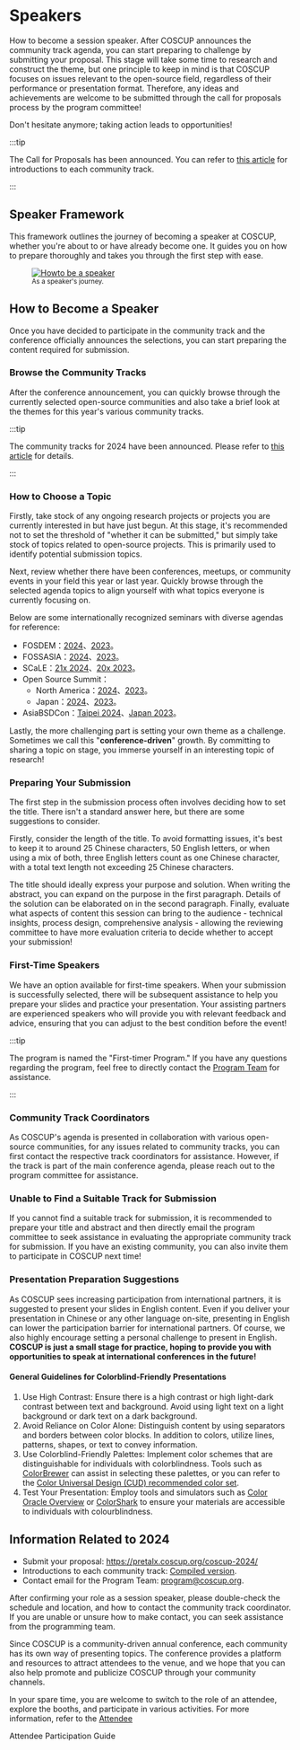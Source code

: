 <script setup lang="ts">
import Actions from '#components/Actions.vue'

const voteList = [
  {href: 'https://pretalx.coscup.org/coscup-2024/', display: 'Submit your proposals'},
  {href: 'https://volunteer.coscup.org/docs/en/about_coscup/how_to_participate/2024_cfp/', display: 'Tracks Introduction'}
]

</script>

# Speakers

How to become a session speaker. After COSCUP announces the community track agenda, you can start preparing to challenge by submitting your proposal. This stage will take some time to research and construct the theme, but one principle to keep in mind is that COSCUP focuses on issues relevant to the open-source field, regardless of their performance or presentation format. Therefore, any ideas and achievements are welcome to be submitted through the call for proposals process by the program committee!

Don't hesitate anymore; taking action leads to opportunities!

:::tip

The Call for Proposals has been announced. You can refer to [this article](https://volunteer.coscup.org/docs/en/about_coscup/how_to_participate/2024_cfp/) for introductions to each community track.

:::

<Actions :actionsList="voteList" />

## Speaker Framework

This framework outlines the journey of becoming a speaker at COSCUP, whether you're about to or have already become one. It guides you on how to prepare thoroughly and takes you through the first step with ease.

<figure markdown>
  <a href="https://volunteer.coscup.org/doc/docs_coscup_howto_speaker.svg">
    <img alt="Howto be a speaker" src="https://volunteer.coscup.org/doc/docs_coscup_howto_speaker.svg">
  </a>
  <figcaption><small>As a speaker's journey.</small></figcaption>
</figure>

## How to Become a Speaker

Once you have decided to participate in the community track and the conference officially announces the selections, you can start preparing the content required for submission.

### Browse the Community Tracks

After the conference announcement, you can quickly browse through the currently selected open-source communities and also take a brief look at the themes for this year's various community tracks.

:::tip

The community tracks for 2024 have been announced. Please refer to [this article](https://volunteer.coscup.org/docs/en/about_coscup/how_to_participate/2024_cfp/) for details.

:::

### How to Choose a Topic

Firstly, take stock of any ongoing research projects or projects you are currently interested in but have just begun. At this stage, it's recommended not to set the threshold of "whether it can be submitted," but simply take stock of topics related to open-source projects. This is primarily used to identify potential submission topics.

Next, review whether there have been conferences, meetups, or community events in your field this year or last year. Quickly browse through the selected agenda topics to align yourself with what topics everyone is currently focusing on.

Below are some internationally recognized seminars with diverse agendas for reference:

- FOSDEM：[2024](https://fosdem.org/2024/)、[2023](https://archive.fosdem.org/2023/)。
- FOSSASIA：[2024](https://eventyay.com/e/55d2a466)、[2023](https://eventyay.com/e/7cfe0771)。
- SCaLE：[21x 2024](https://www.socallinuxexpo.org/scale/21x)、[20x 2023](https://www.socallinuxexpo.org/scale/20x)。
- Open Source Summit：
  - North America：[2024](https://events.linuxfoundation.org/open-source-summit-north-america/)、[2023](https://events.linuxfoundation.org/archive/2023/open-source-summit-north-america/)。
  - Japan：[2024](https://events.linuxfoundation.org/open-source-summit-japan/)、[2023](https://events.linuxfoundation.org/archive/2023/open-source-summit-japan/)。
- AsiaBSDCon：[Taipei 2024](https://2024.asiabsdcon.org/)、[Japan 2023](https://2023.asiabsdcon.org/)。

Lastly, the more challenging part is setting your own theme as a challenge. Sometimes we call this "**conference-driven**" growth. By committing to sharing a topic on stage, you immerse yourself in an interesting topic of research!

### Preparing Your Submission

The first step in the submission process often involves deciding how to set the title. There isn't a standard answer here, but there are some suggestions to consider.

Firstly, consider the length of the title. To avoid formatting issues, it's best to keep it to around 25 Chinese characters, 50 English letters, or when using a mix of both, three English letters count as one Chinese character, with a total text length not exceeding 25 Chinese characters.

The title should ideally express your purpose and solution. When writing the abstract, you can expand on the purpose in the first paragraph. Details of the solution can be elaborated on in the second paragraph. Finally, evaluate what aspects of content this session can bring to the audience - technical insights, process design, comprehensive analysis - allowing the reviewing committee to have more evaluation criteria to decide whether to accept your submission!

### First-Time Speakers

We have an option available for first-time speakers. When your submission is successfully selected, there will be subsequent assistance to help you prepare your slides and practice your presentation. Your assisting partners are experienced speakers who will provide you with relevant feedback and advice, ensuring that you can adjust to the best condition before the event!

:::tip

The program is named the "First-timer Program." If you have any questions regarding the program, feel free to directly contact the [Program Team](mailto:program@coscup.org) for assistance.

:::

### Community Track Coordinators

As COSCUP's agenda is presented in collaboration with various open-source communities, for any issues related to community tracks, you can first contact the respective track coordinators for assistance. However, if the track is part of the main conference agenda, please reach out to the program committee for assistance.

### Unable to Find a Suitable Track for Submission

If you cannot find a suitable track for submission, it is recommended to prepare your title and abstract and then directly email the program committee to seek assistance in evaluating the appropriate community track for submission. If you have an existing community, you can also invite them to participate in COSCUP next time!

### Presentation Preparation Suggestions

As COSCUP sees increasing participation from international partners, it is suggested to present your slides in English content. Even if you deliver your presentation in Chinese or any other language on-site, presenting in English can lower the participation barrier for international partners. Of course, we also highly encourage setting a personal challenge to present in English. **COSCUP is just a small stage for practice, hoping to provide you with opportunities to speak at international conferences in the future!**

#### General Guidelines for Colorblind-Friendly Presentations

1. Use High Contrast: Ensure there is a high contrast or high light-dark contrast between text and background. Avoid using light text on a light background or dark text on a dark background.
2. Avoid Reliance on Color Alone: Distinguish content by using separators and borders between color blocks. In addition to colors, utilize lines, patterns, shapes, or text to convey information.
3. Use Colorblind-Friendly Palettes: Implement color schemes that are distinguishable for individuals with colorblindness. Tools such as [ColorBrewer](https://colorbrewer2.org/#type=sequential&scheme=BuGn&n=3) can assist in selecting these palettes, or you can refer to the [Color Universal Design (CUD) recommended color set](https://cudo.jp/?page_id=1565).
4. Test Your Presentation: Employ tools and simulators such as [Color Oracle Overview](https://colororacle.org/) or [ColorShark](https://colorshark.io/) to ensure your materials are accessible to individuals with colourblindness.

## Information Related to 2024

- Submit your proposal: <https://pretalx.coscup.org/coscup-2024/>
- Introductions to each community track: [Compiled version](https://volunteer.coscup.org/docs/en/about_coscup/how_to_participate/2024_cfp/).
- Contact email for the Program Team: [program@coscup.org](mailto:program@coscup.org).

After confirming your role as a session speaker, please double-check the schedule and location, and how to contact the community track coordinator. If you are unable or unsure how to make contact, you can seek assistance from the programming team.

Since COSCUP is a community-driven annual conference, each community has its own way of presenting topics. The conference provides a platform and resources to attract attendees to the venue, and we hope that you can also help promote and publicize COSCUP through your community channels.

In your spare time, you are welcome to switch to the role of an attendee, explore the booths, and participate in various activities. For more information, refer to the [Attendee](./attendee.md)

<VPButton href="./attendee.md">Attendee Participation Guide</VPButton>

